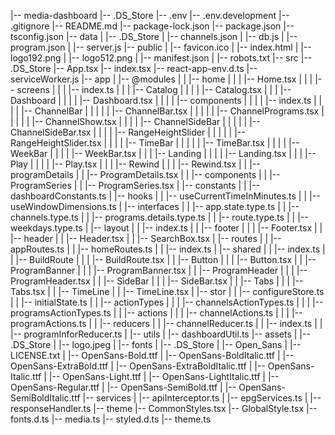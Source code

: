 |-- media-dashboard
    |-- .DS_Store
    |-- .env
    |-- .env.development
    |-- .gitignore
    |-- README.md
    |-- package-lock.json
    |-- package.json
    |-- tsconfig.json
    |-- data
    |   |-- .DS_Store
    |   |-- channels.json
    |   |-- db.js
    |   |-- program.json
    |   |-- server.js
    |-- public
    |   |-- favicon.ico
    |   |-- index.html
    |   |-- logo192.png
    |   |-- logo512.png
    |   |-- manifest.json
    |   |-- robots.txt
    |-- src
        |-- .DS_Store
        |-- App.tsx
        |-- index.tsx
        |-- react-app-env.d.ts
        |-- serviceWorker.js
        |-- app
        |   |-- @modules
        |   |   |-- home
        |   |   |   |-- Home.tsx
        |   |   |   |-- screens
        |   |   |       |-- index.ts
        |   |   |       |-- Catalog
        |   |   |       |   |-- Catalog.tsx
        |   |   |       |-- Dashboard
        |   |   |       |   |-- Dashboard.tsx
        |   |   |       |   |-- components
        |   |   |       |       |-- index.ts
        |   |   |       |       |-- ChannelBar
        |   |   |       |       |   |-- ChannelBar.tsx
        |   |   |       |       |   |-- ChannelPrograms.tsx
        |   |   |       |       |   |-- ChannelShow.tsx
        |   |   |       |       |-- ChannelSideBar
        |   |   |       |       |   |-- ChannelSideBar.tsx
        |   |   |       |       |-- RangeHeightSlider
        |   |   |       |       |   |-- RangeHeightSlider.tsx
        |   |   |       |       |-- TimeBar
        |   |   |       |       |   |-- TimeBar.tsx
        |   |   |       |       |-- WeekBar
        |   |   |       |           |-- WeekBar.tsx
        |   |   |       |-- Landing
        |   |   |       |   |-- Landing.tsx
        |   |   |       |-- Play
        |   |   |       |   |-- Play.tsx
        |   |   |       |-- Rewind
        |   |   |           |-- Rewind.tsx
        |   |   |-- programDetails
        |   |       |-- ProgramDetails.tsx
        |   |       |-- components
        |   |           |-- ProgramSeries
        |   |               |-- ProgramSeries.tsx
        |   |-- constants
        |   |   |-- dashboardConstants.ts
        |   |-- hooks
        |   |   |-- useCurrentTimeInMinutes.ts
        |   |   |-- useWindowDimensions.ts
        |   |-- interfaces
        |   |   |-- app.state.type.ts
        |   |   |-- channels.type.ts
        |   |   |-- programs.details.type.ts
        |   |   |-- route.type.ts
        |   |   |-- weekdays.type.ts
        |   |-- layout
        |   |   |-- index.ts
        |   |   |-- footer
        |   |   |   |-- Footer.tsx
        |   |   |-- header
        |   |       |-- Header.tsx
        |   |       |-- SearchBox.tsx
        |   |-- routes
        |   |   |-- appRoutes.ts
        |   |   |-- homeRoutes.ts
        |   |   |-- index.ts
        |   |-- shared
        |   |   |-- index.ts
        |   |   |-- BuildRoute
        |   |   |   |-- BuildRoute.tsx
        |   |   |-- Button
        |   |   |   |-- Button.tsx
        |   |   |-- ProgramBanner
        |   |   |   |-- ProgramBanner.tsx
        |   |   |-- ProgramHeader
        |   |   |   |-- ProgramHeader.tsx
        |   |   |-- SideBar
        |   |   |   |-- SideBar.tsx
        |   |   |-- Tabs
        |   |   |   |-- Tabs.tsx
        |   |   |-- TimeLine
        |   |       |-- TimeLine.tsx
        |   |-- stor
        |   |   |-- configureStore.ts
        |   |   |-- initialState.ts
        |   |   |-- actionTypes
        |   |   |   |-- channelsActionTypes.ts
        |   |   |   |-- programsActionTypes.ts
        |   |   |-- actions
        |   |   |   |-- channelActions.ts
        |   |   |   |-- programActions.ts
        |   |   |-- reducers
        |   |       |-- channelReducer.ts
        |   |       |-- index.ts
        |   |       |-- programInforReducer.ts
        |   |-- utils
        |       |-- dashboardUtil.ts
        |-- assets
        |   |-- .DS_Store
        |   |-- logo.jpeg
        |   |-- fonts
        |       |-- .DS_Store
        |       |-- Open_Sans
        |           |-- LICENSE.txt
        |           |-- OpenSans-Bold.ttf
        |           |-- OpenSans-BoldItalic.ttf
        |           |-- OpenSans-ExtraBold.ttf
        |           |-- OpenSans-ExtraBoldItalic.ttf
        |           |-- OpenSans-Italic.ttf
        |           |-- OpenSans-Light.ttf
        |           |-- OpenSans-LightItalic.ttf
        |           |-- OpenSans-Regular.ttf
        |           |-- OpenSans-SemiBold.ttf
        |           |-- OpenSans-SemiBoldItalic.ttf
        |-- services
        |   |-- apiInterceptor.ts
        |   |-- epgServices.ts
        |   |-- responseHandler.ts
        |-- theme
            |-- CommonStyles.tsx
            |-- GlobalStyle.tsx
            |-- fonts.d.ts
            |-- media.ts
            |-- styled.d.ts
            |-- theme.ts
